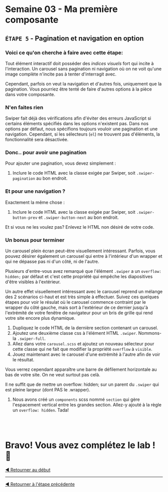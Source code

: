 # Semaine 03 - Ma première composante

## `ÉTAPE 5` - Pagination et navigation en option

### Voici ce qu'on cherche à faire avec cette étape:

Tout élément interactif doit posséder des _indices visuels_ fort qui incite à l'interaction. Un carousel sans pagination ni navigation où on ne voit qu'une image complète n'incite pas à tenter d'interragit avec.

Cependant, parfois on veut la navigation et d'autres fois, uniquement que la pagination. Vous pourriez être tenté de faire d'autres options à la pièce dans votre composante.

### N'en faites rien

Swiper fait déjà des vérifications afin d'éviter des erreurs JavaScript si certains éléments spécifiés dans les options n'existent pas. Dans nos options par défaut, nous spécifions toujours vouloir une pagination et une navigation. Cependant, si les sélecteurs (`el`) ne trouvent pas d'éléments, la fonctionnalité sera désactivée.

### Donc.. pour avoir une pagination

Pour ajouter une pagination, vous devez simplement :

1. Inclure le code HTML avec la classe exigée par Swiper, soit `.swiper-pagination` au bon endroit.

### Et pour une navigation ?

Exactement la même chose :

1. Inclure le code HTML avec la classe exigée par Swiper, soit `.swiper-button-prev` et `.swiper-button-next` au bon endroit.

Et si vous ne les voulez pas? Enlevez le HTML non désiré de votre code.

### Un bonus pour terminer
Un carousel plein écran peut-être visuellement intéressant. Parfois, vous pouvez désirer également un carousel qui entre à l'intérieur d'un wrapper et qui ne dépasse pas ni d'un côté, ni de l'autre.

Plusieurs d'entre-vous avez remarqué que l'élément `.swiper` a un `overflow: hidden;` par défaut et c'est cette propriété qui empêche les diapositives d'être visibles à l'extérieur.

Un autre effet visuellement intéressant avec le carousel reprend un mélange des 2 scénarios ci-haut et est très simple à effectuer. Suivez ces quelques étapes pour voir le résulat où le carousel commence contraint par le wrapper du côté gauche, mais sort à l'extérieur de ce dernier jusqu'à l'extrémité de votre fenêtre de navigateur pour un bris de grille qui rend votre site encore plus dynamique.

1. Dupliquez le code HTML de la dernière section contenant un carousel.
2. Ajoutez une deuxième classe css à l'élément HTML `.swiper`. Nommons-la `.swiper-full`.
3. Allez dans votre `carousel.scss` et ajoutez un nouveau sélecteur pour cette classe qui ne fait que modifier la propriété `overflow` à `visible`.
4. Jouez maintenant avec le carousel d'une extrémité à l'autre afin de voir le résultat.

Vous verrez cependant apparaître une barre de défilement horizontale au bas de votre site. On ne veut surtout pas celà.

Il ne suffit que de mettre un overflow: hidden; sur un parent du `.swiper` qui est pleine largeur (dont PAS le .wrapper).

1. Nous avons créé un `components` scss nommé `section` qui gère l'espacement vertical entre les grandes section. Allez-y ajouté à la règle un `overflow: hidden`. Tada!

<br><br>

# Bravo! Vous avez complétez le lab ! 💪

[◀ Retourner au début](../README.md)

<hr>

[◀ Retourner à l'étape précédente](d.md)
